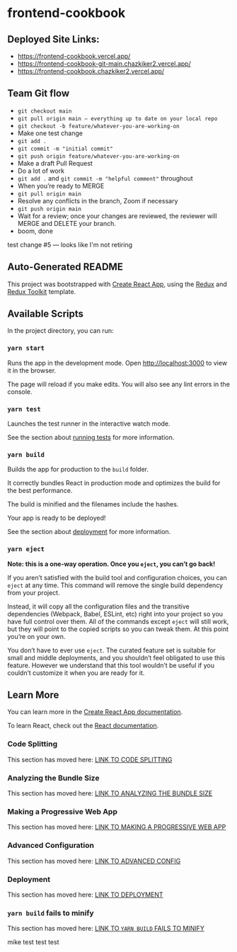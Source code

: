 # frontend-cookbook

## Deployed Site Links: 

- https://frontend-cookbook.vercel.app/
- https://frontend-cookbook-git-main.chazkiker2.vercel.app/
- https://frontend-cookbook.chazkiker2.vercel.app/
 

## Team Git flow

- `git checkout main`
- `git pull origin main — everything up to date on your local repo`
- `git checkout -b feature/whatever-you-are-working-on`
- Make one test change
- `git add .`
- `git commit -m "initial commit"`
- `git push origin feature/whatever-you-are-working-on`
- Make a draft Pull Request
- Do a lot of work
- `git add .` and `git commit -m "helpful comment"` throughout
- When you’re ready to MERGE
- `git pull origin main`
- Resolve any conflicts in the branch, Zoom if necessary
- `git push origin main`
- Wait for a review; once your changes are reviewed, the reviewer will MERGE and DELETE your branch.
- boom, done

test change #5 — looks like I'm not retiring

## Auto-Generated README

This project was bootstrapped with [Create React App](https://github.com/facebook/create-react-app), using the [Redux](https://redux.js.org/) and [Redux Toolkit](https://redux-toolkit.js.org/) template.

## Available Scripts

In the project directory, you can run:

### `yarn start`

Runs the app in the development mode.
Open [http://localhost:3000](http://localhost:3000) to view it in the browser.

The page will reload if you make edits.
You will also see any lint errors in the console.

### `yarn test`

Launches the test runner in the interactive watch mode.

See the section about [running tests](https://facebook.github.io/create-react-app/docs/running-tests) for more information.

### `yarn build`

Builds the app for production to the `build` folder.

It correctly bundles React in production mode and optimizes the build for the best performance.

The build is minified and the filenames include the hashes.

Your app is ready to be deployed!

See the section about [deployment](https://facebook.github.io/create-react-app/docs/deployment) for more information.

### `yarn eject`

**Note: this is a one-way operation. Once you `eject`, you can’t go back!**

If you aren’t satisfied with the build tool and configuration choices, you can `eject` at any time. This command will remove the single build dependency from your project.

Instead, it will copy all the configuration files and the transitive dependencies (Webpack, Babel, ESLint, etc) right into your project so you have full control over them. All of the commands except `eject` will still work, but they will point to the copied scripts so you can tweak them. At this point you’re on your own.

You don’t have to ever use `eject`. The curated feature set is suitable for small and middle deployments, and you shouldn’t feel obligated to use this feature. However we understand that this tool wouldn’t be useful if you couldn’t customize it when you are ready for it.

## Learn More

You can learn more in the [Create React App documentation](https://facebook.github.io/create-react-app/docs/getting-started).

To learn React, check out the [React documentation](https://reactjs.org/).

### Code Splitting

This section has moved here: [LINK TO CODE SPLITTING](https://facebook.github.io/create-react-app/docs/code-splitting)

### Analyzing the Bundle Size

This section has moved here: [LINK TO ANALYZING THE BUNDLE SIZE](https://facebook.github.io/create-react-app/docs/analyzing-the-bundle-size)

### Making a Progressive Web App

This section has moved here: [LINK TO MAKING A PROGRESSIVE WEB APP](https://facebook.github.io/create-react-app/docs/making-a-progressive-web-app)

### Advanced Configuration

This section has moved here: [LINK TO ADVANCED CONFIG](https://facebook.github.io/create-react-app/docs/advanced-configuration)

### Deployment

This section has moved here: [LINK TO DEPLOYMENT](https://facebook.github.io/create-react-app/docs/deployment)

### `yarn build` fails to minify

This section has moved here: [LINK TO `YARN BUILD` FAILS TO MINIFY](https://facebook.github.io/create-react-app/docs/troubleshooting#npm-run-build-fails-to-minify)

mike test test test
